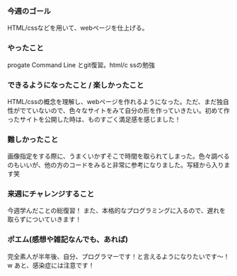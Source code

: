 ### 今週のゴール
HTML/cssなどを用いて、webページを仕上げる。
### やったこと
progate Command Line とgit復習。html/c
ssの勉強

### できるようになったこと / 楽しかったこと
HTML/cssの概念を理解し、webページを作れるようになった。ただ、まだ独自性がでていないので、色々なサイトをみて自分の形を作っていきたい。初めて作ったサイトを公開した時は、ものすごく満足感を感じました！
### 難しかったこと
画像指定をする際に、うまくいかずそこで時間を取られてしまった。色々調べるのもいいが、他の方のコードをみると非常に参考になりました。写経から入ります笑
### 来週にチャレンジすること
今週学んだことの総復習！
また、本格的なプログラミングに入るので、遅れを取らずについていきます！
### ポエム(感想や雑記なんでも、あれば)
完全素人が半年後、自分、プログラマーです！と言えるようになりたいです〜！w
あと、感染症には注意です！